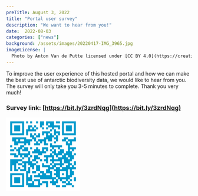 ```yaml
---
preTitle: August 3, 2022
title: "Portal user survey"
description: "We want to hear from you!"
date:  2022-08-03
categories: ["news"]
background: /assets/images/20220417-IMG_3965.jpg
imageLicense: |
  Photo by Anton Van de Putte licensed under [CC BY 4.0](https://creativecommons.org/licenses/by/4.0/)
---
```


To improve the user experience of this hosted portal and how we can make the best use of antarctic biodiversity data, we would like to hear from you. 
The survey will only take you 3-5 minutes to complete. Thank you very much!

### Survey link: [https://bit.ly/3zrdNqg](https://bit.ly/3zrdNqg)

<img src="/assets/images/hosted-portal-survey.png" alt="QR code to survey" width="200"/>

